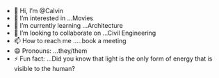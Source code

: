 - 👋 Hi, I’m @Calvin
- 👀 I’m interested in ...Movies 
- 🌱 I’m currently learning ...Architecture
- 💞️ I’m looking to collaborate on ...Civil Engineering
- 📫 How to reach me .....book a meeting
- 😄 Pronouns: ...they/them
- ⚡ Fun fact: ...Did you know that light is the only form of energy that is visible to the human?

<!---
baecentral/baecentral is a ✨ special ✨ repository because its `README.md` (this file) appears on your GitHub profile.
You can click the Preview link to take a look at your changes.
--->
